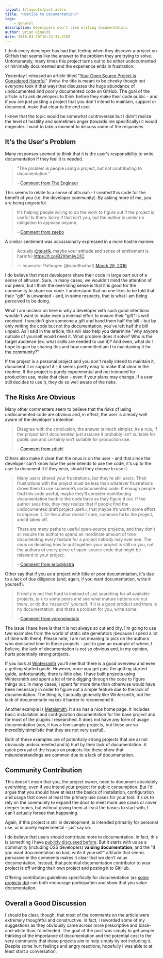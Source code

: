 ```yaml
---
layout: $/layouts/post.astro
title: "Hostile to Documentation?"
tags:
    - general
description: Developers don't like writing documentation.
author: Brian Rinaldi
date: 2016-03-29T10:23:31.210Z
---
```


I think every developer has had that feeling when they discover a project on GitHub that seems like the answer to the problem they are trying to solve. Unfortunately, many times this project turns out to be either undocumented or minimally documented and the experience ends in frustration.

Yesterday I released an article titled "[Your Open Source Project is Considered Harmful](http://developer.telerik.com/featured/open-source-project-considered-harmful/)" (fwiw, the title is meant to be cheeky though not everyone took it that way) that discusses the huge abundance of undocumented and poorly documented code on GitHub. The goal of the article is to ask developers to think before they make their code public - and if you are just posting a project that you don't intend to maintain, support or document, make that clear to the end user.

I knew that the topic would be somewhat controversial but I didn't realize the level of hostility and sometimes anger (towards me specifically) it would engender. I want to take a moment to discuss some of the responses.<!--more-->

## It's the User's Problem

Many responses seemed to think that it is the user's responsibility to write documentation if they feel it is needed.

> "The problem is people using a project, but not contributing to documentation."
>
> \- [Comment from The Engineer](http://developer.telerik.com/featured/open-source-project-considered-harmful/#comment-2593324936)

This seems to relate to a sense of altruism - I created this code for the benefit of you (i.e. the developer community). By asking more of me, you are being ungrateful.


> It’s helping people willing to do the work to figure out if the project is useful to them. Sorry if that isn’t you, but the author is under no obligation to appease anyone.
> 
> \- [Comment from zeebo](https://lobste.rs/c/oxnhwy)

A similar sentiment was occassionally expressed in a more hostile manner.

<blockquote class="twitter-tweet" data-partner="tweetdeck"><p lang="en" dir="ltr">Actually <a href="https://twitter.com/Telerik">@telerik</a>, maybe your attitude and sense of entitlement is harmful <a href="https://t.co/B2XhmIwO1C">https://t.co/B2XhmIwO1C</a></p>&mdash; Imperator Pathogen (@sandfoxthat) <a href="https://twitter.com/sandfoxthat/status/714746046346342400">March 29, 2016</a></blockquote>
<script async src="//platform.twitter.com/widgets.js" charset="utf-8"></script>

I do believe that most developers share their code in large part out of a sense of altruism. Sure, in many cases, we wouldn't mind the attention of our peers, but I think the overriding sense is that it is good for the community to share our code. I understand that no one likes to be told that their "gift" is unwanted - and, in some respects, that is what I am being perceived to be doing.

What I am unclear on here is why a developer with such good intentions wouldn't want to make even a minimal effort to ensure their "gift" is well received. I wouldn't give someone a gift and hand them half the bill - but by only writing the code but not the documentation, you've left half the bill unpaid. As I said in the article, this will also help you determine "why anyone outside of yourself would need it. What problem does it solve? Who is the target audience (ex. what skills are needed to use it)? And even, what do I hope to gain by sharing this and how committed am I to maintaining it for the community?"

If the project is a personal project and you don't really intend to maintain it, document it or support it - it seems pretty easy to make that clear in the readme. If the project is purely experimental and not intended for production use, make that clear - even if your plans may change. If a user still decides to use it, they do so well aware of the risks.

## The Risks Are Obvious

Many other commenters seem to believe that the risks of using undocumented code are obvious and, in effect, the user is already well aware of the developer's intention.

> Disagree with the conclusion, the answer is much simpler. As a rule, if the project isn’t documented just assume it probably isn’t suitable for public use and certainly isn’t suitable for production use.
>
> \- [Comment from sdiehl](https://lobste.rs/c/q58sv7)

Others also make it clear that the onus is on the user - and that since the developer can't know how the user intends to use the code, it's up to the user to document it if they wish, should they choose to use it.

> Many users shared your frustrations, but they’re still users. Their frustrations with the project must be less than whatever frustrations drove them to use someone’s undocumented code. If enough people find this code useful, maybe they’ll consider contributing documentation back to the code base as they figure it out. If the author sees this, they may realize that if people find the undocumented draft project useful, that maybe it’s worth some effort to improve it. Or the author doesn’t care, someone forks the project, and it takes off.
> 
> There are many paths to useful open-source projects, and they don’t all require the author to spend an inordinate amount of time documenting every feature for a project nobody may ever see. The onus on deciding how to put together your project is still on you, not the authors of every piece of open-source code that might be relevant to your project.
> 
> \- [Comment from ericdykstra](https://lobste.rs/c/kfaq2a)

Other say that if you ue a project with little or poor documentation, it's due to a lack of due diligence (and, again, if you want documentation, write it yourself).

> It really is not that hard to instead of just searching for all available projects, talk to some peers and see what mature options are out there, or do the ‘research" yourself. If it is a good product and there is no documentation, and that’s a problem for you, write some.
> 
> \- [Comment from voronoipotato](https://lobste.rs/c/wltdis)

The issue I have here is that it is not always so cut and dry. I'm going to use two examples from the world of static site generators (because I spend a lot of time with them). Please note, I am not meaning to pick on the authors who dedicated time to these projects - just to give an example of where, I believe, the lack of documentation is not so obvious and, in my opinion, hurts potentially strong projects.

If you look at [Wintersmith](http://wintersmith.io/) you'll see that there is a good overview and even a getting started guide. However, once you get past the getting started guide, unfortunately, there is little else. I have built projects using Wintersmith and spent a lot of time digging through the code to figure things out. In many cases, I spent far more time than otherwise would have been necessary in order to figure out a simple feature due to the lack of documentation. The thing is, I actually generally like Wintersmith, but the lack of documentatin makes it harder to recommend it.

Another example is [Metalsmith](http://www.metalsmith.io/). It also has a nice home page. It includes basic installation and configuration documentation for the base project and for most of the plugins I researched. It does not have any form of usage documentation (yes, it has a few sample projects, but these are so incredibly simplistic that they are not very useful).

Both of these examples are of potentially strong projects that are a) not obviously undocumented and b) hurt by their lack of documentation. A quick perusal of the issues on projects like these show that misunderstandings are common due to a lack of documentation.

## Community Contribution

This doesn't mean that you, the project owner, need to document absolutely everything, even if you intend your project for public consumption. But I'd argue that you should have at least the basics of installation, configuration and usage that cover at least the primary use cases for your tool. It's ok to rely on the community to expand the docs to meet more use cases or cover deeper topics, but without giving them at least the basics to start with, I can't actually forsee that happening.

Again, if this project is still in development, is intended primarily for personal use, or is purely experimental - just say so.

I do believe that users should contribute more to documentation. In fact, this is something I have [publicly discussed before](https://www.youtube.com/watch?v=VtFbMhm8z9A). But it starts with us as a community (including OSS developers) **valuing documentation**, and the "if you want documentation so bad, write it yourself" attitude that seems pervasive in the comments makes it clear that we don't value documentation. Instead, that potential documentation contributor to your project is off writing their own project and posting it to GitHub.

Offering contributon guidelines specifically for documentation (as [some](https://contribute.jquery.org/documentation/) [projects](https://github.com/angular/angular.js/blob/master/CONTRIBUTING.md#-found-an-issue) [do](https://jekyllrb.com/docs/contributing/#ways-to-contribute)) can both encourage participation and show that you value documentation.

## Overall a Good Discussion

I should be clear, though, that most of the comments on the article were extremely thoughtful and constructive. In fact, I reworded some of my suggestions as they obviously came across more prescriptive and black-and-white than I'd intended. The goal of the post was simply to get people thinking of the importance of documentation and the potential cost to the very community that these projects aim to help simply by not including it. Despite some hurt feelings and angry reactions, hopefully I was able to at least start a conversation.



